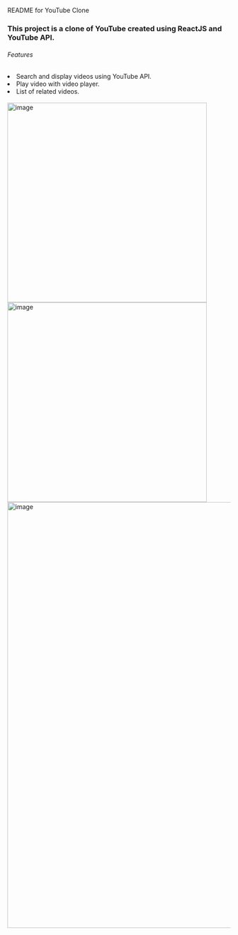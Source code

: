 README for YouTube Clone

<h3>This project is a clone of YouTube created using ReactJS and YouTube API.</h3>

<h6>Features</h6>
<li>Search and display videos using YouTube API.</li>
<li>Play video with video player.</li>
<li>List of related videos.</li>
<br>
<div class="flex">
<img width="450" alt="image" src="https://user-images.githubusercontent.com/75411144/228308786-b9904af0-d95c-48fd-a43d-eb4dbf69afa2.png">

<img width="450" alt="image" src="https://user-images.githubusercontent.com/75411144/228309167-867a9d6e-8bd7-4762-9e88-d10f6dd29863.png">
<img width="960" alt="image" src="https://user-images.githubusercontent.com/75411144/228309777-5bb565d1-0049-4c10-9861-3c3069778473.png">

</div>

